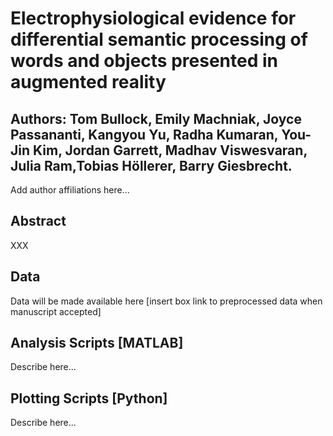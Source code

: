 # Electrophysiological evidence for differential semantic processing of words and objects presented in augmented reality

## Authors: Tom Bullock, Emily Machniak, Joyce Passananti, Kangyou Yu, Radha Kumaran, You-Jin Kim, Jordan Garrett, Madhav Viswesvaran, Julia Ram,Tobias Höllerer, Barry Giesbrecht.

Add author affiliations here...

## Abstract

XXX

## Data

Data will be made available here [insert box link to preprocessed data when manuscript accepted]

## Analysis Scripts [MATLAB]

Describe here...

## Plotting Scripts [Python]

Describe here...